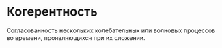 # Когерентность
Согласованность нескольких колебательных или волновых процессов во времени, проявляющихся при их сложении.